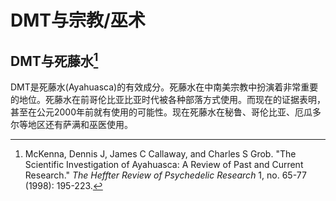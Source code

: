 # DMT与宗教/巫术

## DMT与死藤水[^1]

DMT是死藤水(Ayahuasca)的有效成分。死藤水在中南美宗教中扮演着非常重要的地位。死藤水在前哥伦比亚比亚时代被各种部落方式使用。而现在的证据表明，甚至在公元2000年前就有使用的可能性。现在死藤水在秘鲁、哥伦比亚、厄瓜多尔等地区还有萨满和巫医使用。

[^1]: McKenna, Dennis J, James C Callaway, and Charles S Grob. "The Scientific Investigation of Ayahuasca: A Review of Past and Current Research." *The Heffter Review of Psychedelic Research* 1, no. 65-77 (1998): 195-223.